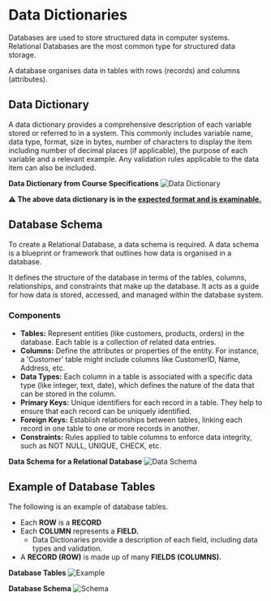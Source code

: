 # **Data Dictionaries**

Databases are used to store structured data in computer systems. Relational Databases are the most common type for structured data storage.

A database organises data in tables with rows (records) and columns (attributes).

## **Data Dictionary**
A data dictionary provides a comprehensive description of each variable stored or referred to in a system. This commonly includes variable name, data type, format, size in bytes, number of characters to display the item including number of decimal places (if applicable), the purpose of each variable and a relevant example. Any validation rules applicable to the data item can also be included.

**Data Dictionary from Course Specifications**
![Data Dictionary](/Tier%207%20-%20Software%20Engineering/Unit%201%20-%20Python%20Essentials/Software%20Development%20and%20Management/Charts%20and%20Algorithms/Data%20Dictionaries/Images/datadictexample.avif)

**⚠️ The above data dictionary is in the <u> expected format and is examinable. </u>**

## **Database Schema**
To create a Relational Database, a data schema is required. A data schema is a blueprint or framework that outlines how data is organised in a database.

It defines the structure of the database in terms of the tables, columns, relationships, and constraints that make up the database. It acts as a guide for how data is stored, accessed, and managed within the database system.

### **Components**
- **Tables:** Represent entities (like customers, products, orders) in the database. Each table is a collection of related data entries.
- **Columns:** Define the attributes or properties of the entity. For instance, a 'Customer' table might include columns like CustomerID, Name, Address, etc.
- **Data Types:** Each column in a table is associated with a specific data type (like integer, text, date), which defines the nature of the data that can be stored in the column.
- **Primary Keys:** Unique identifiers for each record in a table. They help to ensure that each record can be uniquely identified.
- **Foreign Keys:** Establish relationships between tables, linking each record in one table to one or more records in another.
- **Constraints:** Rules applied to table columns to enforce data integrity, such as NOT NULL, UNIQUE, CHECK, etc.

**Data Schema for a Relational Database**
![Data Schema](/Tier%207%20-%20Software%20Engineering/Unit%201%20-%20Python%20Essentials/Software%20Development%20and%20Management/Charts%20and%20Algorithms/Data%20Dictionaries/Images/dataschemaexample.avif
)

## **Example of Database Tables**
The following is an example of database tables. 

- Each **ROW** is a **RECORD**
- Each **COLUMN** represents a **FIELD.** 
    - Data Dictionaries provide a description of each field, including data types and validation.
- A **RECORD (ROW)** is made up of many **FIELDS (COLUMNS).**

**Database Tables**
![Example](/Tier%207%20-%20Software%20Engineering/Unit%201%20-%20Python%20Essentials/Software%20Development%20and%20Management/Charts%20and%20Algorithms/Data%20Dictionaries/Images/databaseetableexample.avif)

**Database Schema**
![Schema](/Tier%207%20-%20Software%20Engineering/Unit%201%20-%20Python%20Essentials/Software%20Development%20and%20Management/Charts%20and%20Algorithms/Data%20Dictionaries/Images/schemaexample2.avif)